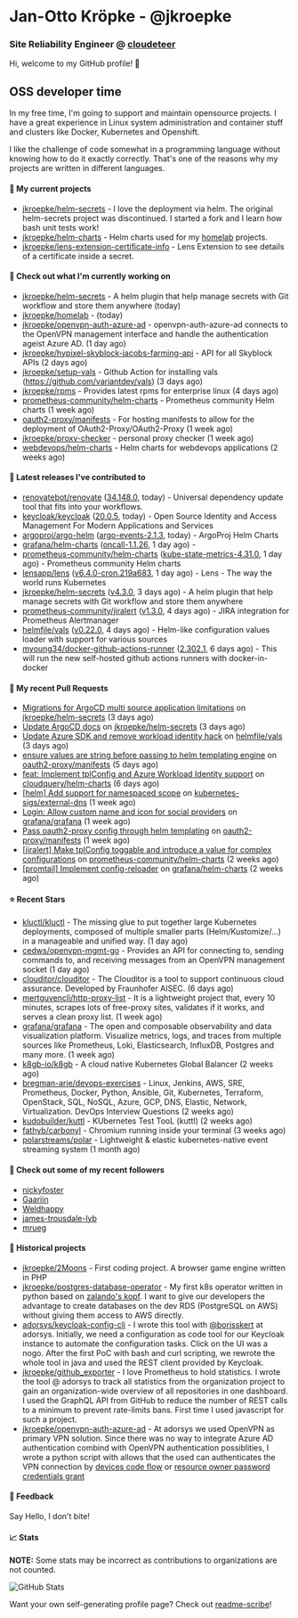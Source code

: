# Jan-Otto Kröpke - @jkroepke
### Site Reliability Engineer @ [cloudeteer](https://cloudeteer.de/)

Hi, welcome to my GitHub profile! 👋

## OSS developer time
In my free time, I'm going to support and maintain opensource projects. I have a great experience in Linux system administration and container stuff and clusters like Docker, Kubernetes and Openshift.

I like the challenge of code somewhat in a programming language without knowing how to do it exactly correctly. That's one of the reasons why my projects are written in different languages.

#### 🌱 My current projects
- [jkroepke/helm-secrets](https://github.com/jkroepke/helm-secrets) - I love the deployment via helm. The original helm-secrets project was discontinued. I started a fork and I learn how bash unit tests work!
- [jkroepke/helm-charts](https://github.com/jkroepke/helm-charts) - Helm charts used for my [homelab](https://github.com/jkroepke/homelab) projects.
- [jkroepke/lens-extension-certificate-info](https://github.com/jkroepke/lens-extension-certificate-info) - Lens Extension to see details of a certificate inside a secret.

#### 👷 Check out what I'm currently working on

- [jkroepke/helm-secrets](https://github.com/jkroepke/helm-secrets) - A helm plugin that help manage secrets with Git workflow and store them anywhere (today)
- [jkroepke/homelab](https://github.com/jkroepke/homelab) -  (today)
- [jkroepke/openvpn-auth-azure-ad](https://github.com/jkroepke/openvpn-auth-azure-ad) - openvpn-auth-azure-ad connects to the OpenVPN management interface and handle the authentication ageist Azure AD. (1 day ago)
- [jkroepke/hypixel-skyblock-jacobs-farming-api](https://github.com/jkroepke/hypixel-skyblock-jacobs-farming-api) - API for all Skyblock APIs (2 days ago)
- [jkroepke/setup-vals](https://github.com/jkroepke/setup-vals) - Github Action for installing vals (https://github.com/variantdev/vals) (3 days ago)
- [jkroepke/rpms](https://github.com/jkroepke/rpms) - Provides latest rpms for enterprise linux (4 days ago)
- [prometheus-community/helm-charts](https://github.com/prometheus-community/helm-charts) - Prometheus community Helm charts (1 week ago)
- [oauth2-proxy/manifests](https://github.com/oauth2-proxy/manifests) - For hosting manifests to allow for the deployment of OAuth2-Proxy/OAuth2-Proxy (1 week ago)
- [jkroepke/proxy-checker](https://github.com/jkroepke/proxy-checker) - personal proxy checker (1 week ago)
- [webdevops/helm-charts](https://github.com/webdevops/helm-charts) - Helm charts for webdevops applications (2 weeks ago)

#### 🔭 Latest releases I've contributed to

- [renovatebot/renovate](https://github.com/renovatebot/renovate) ([34.148.0](https://github.com/renovatebot/renovate/releases/tag/34.148.0), today) - Universal dependency update tool that fits into your workflows.
- [keycloak/keycloak](https://github.com/keycloak/keycloak) ([20.0.5](https://github.com/keycloak/keycloak/releases/tag/20.0.5), today) - Open Source Identity and Access Management For Modern Applications and Services
- [argoproj/argo-helm](https://github.com/argoproj/argo-helm) ([argo-events-2.1.3](https://github.com/argoproj/argo-helm/releases/tag/argo-events-2.1.3), today) - ArgoProj Helm Charts
- [grafana/helm-charts](https://github.com/grafana/helm-charts) ([oncall-1.1.26](https://github.com/grafana/helm-charts/releases/tag/oncall-1.1.26), 1 day ago) - 
- [prometheus-community/helm-charts](https://github.com/prometheus-community/helm-charts) ([kube-state-metrics-4.31.0](https://github.com/prometheus-community/helm-charts/releases/tag/kube-state-metrics-4.31.0), 1 day ago) - Prometheus community Helm charts
- [lensapp/lens](https://github.com/lensapp/lens) ([v6.4.0-cron.219a683](https://github.com/lensapp/lens/releases/tag/v6.4.0-cron.219a683), 1 day ago) - Lens - The way the world runs Kubernetes
- [jkroepke/helm-secrets](https://github.com/jkroepke/helm-secrets) ([v4.3.0](https://github.com/jkroepke/helm-secrets/releases/tag/v4.3.0), 3 days ago) - A helm plugin that help manage secrets with Git workflow and store them anywhere
- [prometheus-community/jiralert](https://github.com/prometheus-community/jiralert) ([v1.3.0](https://github.com/prometheus-community/jiralert/releases/tag/v1.3.0), 4 days ago) - JIRA integration for Prometheus Alertmanager
- [helmfile/vals](https://github.com/helmfile/vals) ([v0.22.0](https://github.com/helmfile/vals/releases/tag/v0.22.0), 4 days ago) - Helm-like configuration values loader with support for various sources
- [myoung34/docker-github-actions-runner](https://github.com/myoung34/docker-github-actions-runner) ([2.302.1](https://github.com/myoung34/docker-github-actions-runner/releases/tag/2.302.1), 6 days ago) - This will run the new self-hosted github actions runners with docker-in-docker

#### 🔨 My recent Pull Requests

- [Migrations for ArgoCD multi source application limitations](https://github.com/jkroepke/helm-secrets/pull/340) on [jkroepke/helm-secrets](https://github.com/jkroepke/helm-secrets) (3 days ago)
- [Update ArgoCD docs](https://github.com/jkroepke/helm-secrets/pull/339) on [jkroepke/helm-secrets](https://github.com/jkroepke/helm-secrets) (3 days ago)
- [Update Azure SDK and remove workload identity hack](https://github.com/helmfile/vals/pull/133) on [helmfile/vals](https://github.com/helmfile/vals) (3 days ago)
- [ensure values are string before passing to helm templating engine](https://github.com/oauth2-proxy/manifests/pull/134) on [oauth2-proxy/manifests](https://github.com/oauth2-proxy/manifests) (5 days ago)
- [feat: Implement tplConfig and Azure Workload Identity support](https://github.com/cloudquery/helm-charts/pull/263) on [cloudquery/helm-charts](https://github.com/cloudquery/helm-charts) (6 days ago)
- [[helm] Add support for namespaced scope](https://github.com/kubernetes-sigs/external-dns/pull/3403) on [kubernetes-sigs/external-dns](https://github.com/kubernetes-sigs/external-dns) (1 week ago)
- [Login: Allow custom name and icon for social providers](https://github.com/grafana/grafana/pull/63297) on [grafana/grafana](https://github.com/grafana/grafana) (1 week ago)
- [Pass oauth2-proxy config through helm templating](https://github.com/oauth2-proxy/manifests/pull/132) on [oauth2-proxy/manifests](https://github.com/oauth2-proxy/manifests) (1 week ago)
- [[jiralert] Make tplConfig toggable and introduce a value for complex configurations](https://github.com/prometheus-community/helm-charts/pull/3004) on [prometheus-community/helm-charts](https://github.com/prometheus-community/helm-charts) (2 weeks ago)
- [[promtail] Implement config-reloader](https://github.com/grafana/helm-charts/pull/2187) on [grafana/helm-charts](https://github.com/grafana/helm-charts) (2 weeks ago)

#### ⭐ Recent Stars

- [kluctl/kluctl](https://github.com/kluctl/kluctl) - The missing glue to put together large Kubernetes deployments, composed of multiple smaller parts (Helm/Kustomize/...)  in a manageable and unified way. (1 day ago)
- [cedws/openvpn-mgmt-go](https://github.com/cedws/openvpn-mgmt-go) - Provides an API for connecting to, sending commands to, and receiving messages from an OpenVPN management socket (1 day ago)
- [clouditor/clouditor](https://github.com/clouditor/clouditor) - The Clouditor is a tool to support continuous cloud assurance. Developed by Fraunhofer AISEC. (6 days ago)
- [mertguvencli/http-proxy-list](https://github.com/mertguvencli/http-proxy-list) - It is a lightweight project that, every 10 minutes, scrapes lots of free-proxy sites, validates if it works, and serves a clean proxy list. (1 week ago)
- [grafana/grafana](https://github.com/grafana/grafana) - The open and composable observability and data visualization platform. Visualize metrics, logs, and traces from multiple sources like Prometheus, Loki, Elasticsearch, InfluxDB, Postgres and many more.  (1 week ago)
- [k8gb-io/k8gb](https://github.com/k8gb-io/k8gb) - A cloud native Kubernetes Global Balancer (2 weeks ago)
- [bregman-arie/devops-exercises](https://github.com/bregman-arie/devops-exercises) - Linux, Jenkins, AWS, SRE, Prometheus, Docker, Python, Ansible, Git, Kubernetes, Terraform, OpenStack, SQL, NoSQL, Azure, GCP, DNS, Elastic, Network, Virtualization. DevOps Interview Questions (2 weeks ago)
- [kudobuilder/kuttl](https://github.com/kudobuilder/kuttl) - KUbernetes Test TooL (kuttl) (2 weeks ago)
- [fathyb/carbonyl](https://github.com/fathyb/carbonyl) - Chromium running inside your terminal (3 weeks ago)
- [polarstreams/polar](https://github.com/polarstreams/polar) - Lightweight &amp; elastic kubernetes-native event streaming system (1 month ago)

#### 👯 Check out some of my recent followers

- [nickyfoster](https://github.com/nickyfoster)
- [Gaariin](https://github.com/Gaariin)
- [Weldhappy](https://github.com/Weldhappy)
- [james-trousdale-lyb](https://github.com/james-trousdale-lyb)
- [mrueg](https://github.com/mrueg)

#### 📜 Historical projects
- [jkroepke/2Moons](https://github.com/jkroepke/2Moons) - First coding project. A browser game engine written in PHP
- [jkroepke/postgres-database-operator](https://github.com/jkroepke/postgres-database-operator) - My first k8s operator written in python based on [zalando's kopf](https://github.com/zalando-incubator/kopf). I want to give our developers the advantage to create databases on the dev RDS (PostgreSQL on AWS) without giving them access to AWS directly.
- [adorsys/keycloak-config-cli](https://github.com/adorsys/keycloak-config-cli) - I wrote this tool with [@borisskert](https://github.com/borisskert) at adorsys. Initially, we need a configuration as code tool for our Keycloak instance to automate the configuration tasks. Click on the UI was a nogo. After the first PoC with bash and curl scripting, we rewrote the whole tool in java and used the REST client provided by Keycloak.
- [jkroepke/github_exporter](https://github.com/jkroepke/github_exporter) - I love Prometheus to hold statistics. I wrote the tool @ adorsys to track all statistics from the organization project to gain an organization-wide overview of all repositories in one dashboard. I used the GraphQL API from GitHub to reduce the number of REST calls to a minimum to prevent rate-limits bans. First time I used javascript for such a project.
- [jkroepke/openvpn-auth-azure-ad](https://github.com/jkroepke/openvpn-auth-azure-ad) - At adorsys we used OpenVPN as primary VPN solution. Since there was no way to integrate Azure AD authentication combind with OpenVPN authentication possiblities, I wrote a python script with allows that the used can authenticates the VPN connection by [devices code flow](https://docs.microsoft.com/en-us/azure/active-directory/develop/v2-oauth2-device-code) or [resource owner password credentials grant](https://docs.microsoft.com/en-us/azure/active-directory/develop/v2-oauth-ropc)

#### 💬 Feedback

Say Hello, I don't bite!

#### 📈 Stats

**NOTE:** Some stats may be incorrect as contributions to organizations
are not counted.

![GitHub Stats](https://github-readme-stats.vercel.app/api?username=jkroepke&count_private=false&theme=tokyonight&show_icons=true)

Want your own self-generating profile page? Check out [readme-scribe](https://github.com/muesli/readme-scribe)!
